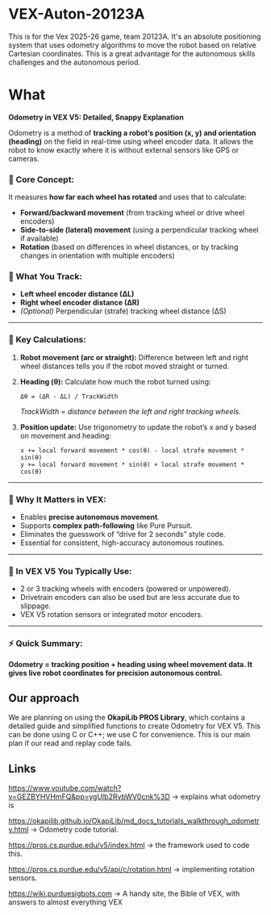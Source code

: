 # VEX-Auton-20123A
This is for the Vex 2025-26 game, team 20123A. It's an absolute positioning system that uses odometry algorithms to move the robot based on relative Cartesian coordinates. This is a great advantage for the autonomous skills challenges and the autonomous period.

# What
**Odometry in VEX V5: Detailed, Snappy Explanation**

Odometry is a method of **tracking a robot’s position (x, y) and orientation (heading)** on the field in real-time using wheel encoder data. It allows the robot to know exactly where it is without external sensors like GPS or cameras.

### 🔧 Core Concept:

It measures **how far each wheel has rotated** and uses that to calculate:

* **Forward/backward movement** (from tracking wheel or drive wheel encoders)
* **Side-to-side (lateral) movement** (using a perpendicular tracking wheel if available)
* **Rotation** (based on differences in wheel distances, or by tracking changes in orientation with multiple encoders)

### 📏 What You Track:

* **Left wheel encoder distance (∆L)**
* **Right wheel encoder distance (∆R)**
* *(Optional)* Perpendicular (strafe) tracking wheel distance (∆S)

---

### 🧮 Key Calculations:

1. **Robot movement (arc or straight):**
   Difference between left and right wheel distances tells you if the robot moved straight or turned.

2. **Heading (θ):**
   Calculate how much the robot turned using:

   ```
   Δθ = (ΔR - ΔL) / TrackWidth
   ```

   *TrackWidth = distance between the left and right tracking wheels.*

3. **Position update:**
   Use trigonometry to update the robot’s x and y based on movement and heading:

   ```
   x += local forward movement * cos(θ) - local strafe movement * sin(θ)
   y += local forward movement * sin(θ) + local strafe movement * cos(θ)
   ```

---

### 🔑 Why It Matters in VEX:

* Enables **precise autonomous movement**.
* Supports **complex path-following** like Pure Pursuit.
* Eliminates the guesswork of “drive for 2 seconds” style code.
* Essential for consistent, high-accuracy autonomous routines.

---

### 🚀 In VEX V5 You Typically Use:

* 2 or 3 tracking wheels with encoders (powered or unpowered).
* Drivetrain encoders can also be used but are less accurate due to slippage.
* VEX V5 rotation sensors or integrated motor encoders.

---

### ⚡ Quick Summary:

**Odometry = tracking position + heading using wheel movement data.
It gives live robot coordinates for precision autonomous control.**



## Our approach 
We are planning on using the **OkapiLib PROS Library**, which contains a detailed guide and simplified functions to create Odometry for VEX V5.
This can be done using C or C++; we use C for convenience.
This is our main plan if our read and replay code fails.

## Links
https://www.youtube.com/watch?v=GEZBYHVHmFQ&pp=ygUIb2RvbWV0cnk%3D -> explains what odometry is

https://okapilib.github.io/OkapiLib/md_docs_tutorials_walkthrough_odometry.html -> Odometry code tutorial.

https://pros.cs.purdue.edu/v5/index.html -> the framework used to code this.

https://pros.cs.purdue.edu/v5/api/c/rotation.html -> implementing rotation sensors.

https://wiki.purduesigbots.com -> A handy site, the Bible of VEX, with answers to almost everything VEX

